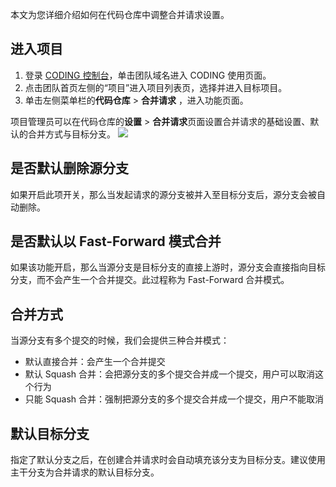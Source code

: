 本文为您详细介绍如何在代码仓库中调整合并请求设置。

 

## 进入项目

1. 登录 [CODING 控制台](https://console.cloud.tencent.com/coding)，单击团队域名进入 CODING 使用页面。
2. 点击团队首页左侧的“项目”进入项目列表页，选择并进入目标项目。
3. 单击左侧菜单栏的**代码仓库** > **合并请求** ，进入功能页面。

项目管理员可以在代码仓库的**设置** > **合并请求**页面设置合并请求的基础设置、默认的合并方式与目标分支。
![](https://qcloudimg.tencent-cloud.cn/raw/8e5e25d37e9193c770c6df48bebfa306.png)

## 是否默认删除源分支[](id:delete-source-branch)

如果开启此项开关，那么当发起请求的源分支被并入至目标分支后，源分支会被自动删除。

## 是否默认以 Fast-Forward 模式合并[](id:fast-forward)

如果该功能开启，那么当源分支是目标分支的直接上游时，源分支会直接指向目标分支，而不会产生一个合并提交。此过程称为 Fast-Forward 合并模式。

## 合并方式[](id:merge-method)

当源分支有多个提交的时候，我们会提供三种合并模式：

-   默认直接合并：会产生一个合并提交
-   默认 Squash 合并：会把源分支的多个提交合并成一个提交，用户可以取消这个行为
-   只能 Squash 合并：强制把源分支的多个提交合并成一个提交，用户不能取消

## 默认目标分支[](id:default-branch)

指定了默认分支之后，在创建合并请求时会自动填充该分支为目标分支。建议使用主干分支为合并请求的默认目标分支。
